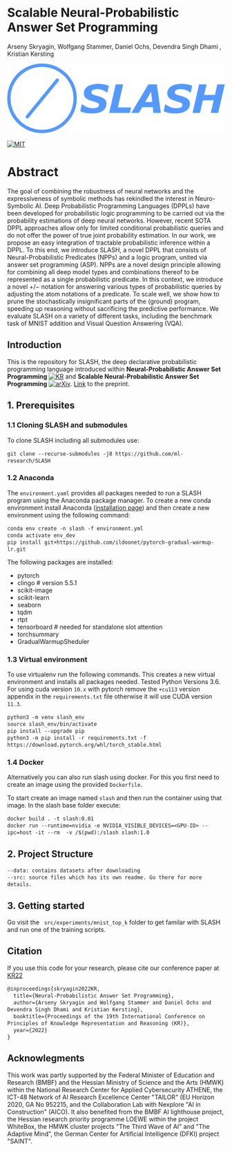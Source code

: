 #  Scalable Neural-Probabilistic Answer Set Programming

Arseny Skryagin, Wolfgang Stammer, Daniel Ochs, Devendra Singh Dhami , Kristian Kersting  
 
<p align="center">
  <img src="./imgs/slash_icon.png">
</p>

[![MIT](https://img.shields.io/badge/License-MIT-yellow.svg)](https://opensource.org/licenses/MIT)

# Abstract
The goal of combining the robustness of neural networks and the expressiveness of symbolic
methods has rekindled the interest in Neuro-Symbolic AI. Deep Probabilistic Programming
Languages (DPPLs) have been developed for probabilistic logic programming to be carried
out via the probability estimations of deep neural networks. However, recent SOTA DPPL
approaches allow only for limited conditional probabilistic queries and do not offer the power
of true joint probability estimation. In our work, we propose an easy integration of tractable
probabilistic inference within a DPPL. To this end, we introduce SLASH, a novel DPPL
that consists of Neural-Probabilistic Predicates (NPPs) and a logic program, united via
answer set programming (ASP). NPPs are a novel design principle allowing for combining
all deep model types and combinations thereof to be represented as a single probabilistic
predicate. In this context, we introduce a novel +/− notation for answering various types
of probabilistic queries by adjusting the atom notations of a predicate. To scale well, we
show how to prune the stochastically insignificant parts of the (ground) program, speeding
up reasoning without sacrificing the predictive performance. We evaluate SLASH on a
variety of different tasks, including the benchmark task of MNIST addition and Visual
Question Answering (VQA).




## Introduction
This is the repository for SLASH, the deep declarative probabilistic programming language introduced within **Neural-Probabilistic Answer Set Programming** [![KR](https://img.shields.io/badge/Conference-KR2022-blue)](https://kr2022.cs.tu-dortmund.de/index.php) and **Scalable Neural-Probabilistic Answer Set Programming** [![arXiv](https://img.shields.io/badge/arXiv-2306.08397-<COLOR>.svg)](https://arxiv.org/abs/2306.08397). [Link](https://arxiv.org/abs/2306.08397) to the preprint.
 


## 1. Prerequisites
### 1.1 Cloning SLASH and submodules
To clone SLASH including all submodules use:
```
git clone --recurse-submodules -j8 https://github.com/ml-research/SLASH
```

### 1.2 Anaconda
The `environment.yaml` provides all packages needed to run a SLASH program using the Anaconda package manager. To create a new conda environment install Anaconda  ([installation page](https://docs.anaconda.com/anaconda/install/)) and then create a new environment using the following command:
```
conda env create -n slash -f environment.yml
conda activate env_dev
pip install git+https://github.com/ildoonet/pytorch-gradual-warmup-lr.git
```

The following packages are installed:
- pytorch
- clingo  # version 5.5.1
- scikit-image
- scikit-learn 
- seaborn
- tqdm
- rtpt
- tensorboard  # needed for standalone slot attention
- torchsummary
- GradualWarmupSheduler

### 1.3 Virtual environment
To use virtualenv run the following commands. This creates a new virtual environment and installs all packages needed. Tested Python Versions 3.6. For using cuda version `10.x` with pytorch remove the `+cu113` version appendix in the `requirements.txt` file otherwise it will use CUDA version `11.3`.
```
python3 -m venv slash_env
source slash_env/bin/activate
pip install --upgrade pip
python3 -m pip install -r requirements.txt -f https://download.pytorch.org/whl/torch_stable.html
```

### 1.4 Docker
Alternatively you can also run slash using docker. For this you first need to create an image using the provided `Dockerfile`.

To start create an image named `slash` and then run the container using that image.  In the slash base folder execute: 
```
docker build . -t slash:0.01
docker run --runtime=nvidia -e NVIDIA_VISIBLE_DEVICES=<GPU-ID> --ipc=host -it --rm  -v /$(pwd):/slash slash:1.0
```


## 2. Project Structure
```
--data: contains datasets after downloading
--src: source files which has its own readme. Go there for more details.
```


## 3. Getting started
Go visit the  ``` src/experiments/mnist_top_k``` folder to get familar with SLASH and run one of the training scripts.    


## Citation

If you use this code for your research, please cite our conference paper at [KR22](https://proceedings.kr.org/2022/48/)

```
@inproceedings{skryagin2022KR,
  title={Neural-Probabilistic Answer Set Programming},
  author={Arseny Skryagin and Wolfgang Stammer and Daniel Ochs and Devendra Singh Dhami and Kristian Kersting},
  booktitle={Proceedings of the 19th International Conference on Principles of Knowledge Representation and Reasoning (KR)},
  year={2022}
}
```

## Acknowlegments  
This work was partly supported by the Federal Minister of Education and Research (BMBF) and the Hessian Ministry of Science and the Arts (HMWK) within the National Research Center for Applied Cybersecurity ATHENE,  the ICT-48 Network of AI Research Excellence Center "TAILOR" (EU Horizon 2020, GA No 952215, and the Collaboration Lab with Nexplore "AI in Construction" (AICO). It also benefited from the BMBF AI lighthouse project, the Hessian research priority programme LOEWE within the project WhiteBox, the HMWK cluster projects "The Third Wave of AI" and "The Adaptive Mind", the German Center for Artificial Intelligence (DFKI) project "SAINT".